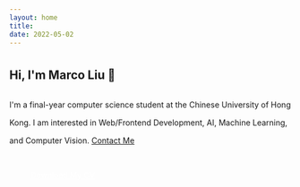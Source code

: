 ```yaml
---
layout: home
title: 
date: 2022-05-02
---
```


<h2 style="padding-top:.5rem;">Hi, I'm Marco Liu 👋</h2>
<p style="padding-top:.5rem; line-height: 2rem">I'm a final-year computer science student at the Chinese University of Hong Kong. I am interested in Web/Frontend Development, AI, Machine Learning, and Computer Vision.  <a href="/contact.html" class="highlighted">Contact Me</a></p>
<div id="download-cv" class="buttons" style="display:flex; margin-left:0; margin-bottom:0;">
<a href="/assets/pdf/cv-hyliu.pdf" class="btn-hover color-1 mb-4" role="button" target="_blank" style="padding: 15px 30px 15px 30px; font-size:14px; color: white; margin: 0.5rem 0 0 0">
    <i class="fas fa-file-pdf" style="padding-right:0.5rem;"></i>
    Download My CV
</a>
</div>
